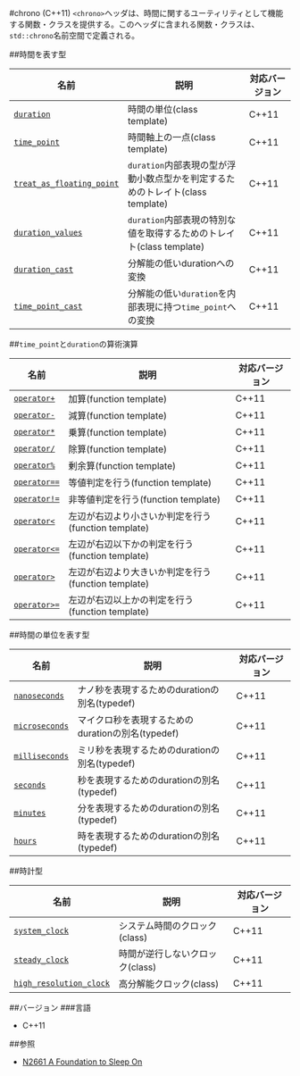 #chrono (C++11)
`<chrono>`ヘッダは、時間に関するユーティリティとして機能する関数・クラスを提供する。このヘッダに含まれる関数・クラスは、`std::chrono`名前空間で定義される。

##時間を表す型

| 名前 | 説明 | 対応バージョン |
|--------------------------------------------------|----------------------------|-------|
| [`duration`](./chrono/duration.md)               | 時間の単位(class template) | C++11 |
| [`time_point`](./chrono/time_point.md)           | 時間軸上の一点(class template) | C++11 |
| [`treat_as_floating_point`](./chrono/treat_as_floating_point.md) | `duration`内部表現の型が浮動小数点型かを判定するためのトレイト(class template) | C++11 |
| [`duration_values`](./chrono/duration_values.md) | `duration`内部表現の特別な値を取得するためのトレイト(class template) | C++11 |
| [`duration_cast`](./chrono/duration_cast.md)     | 分解能の低いdurationへの変換 | C++11 |
| [`time_point_cast`](./chrono/time_point_cast.md) | 分解能の低い`duration`を内部表現に持つ`time_point`への変換 | C++11 |


##`time_point`と`duration`の算術演算

| 名前 | 説明 | 対応バージョン |
|----------------------------------------------|----------------------------|-------|
| [`operator+`](./chrono/op_plus.md)           | 加算(function template) | C++11 |
| [`operator-`](./chrono/op_minus.md)          | 減算(function template) | C++11 |
| [`operator*`](./chrono/op_multiply.md)       | 乗算(function template) | C++11 |
| [`operator/`](./chrono/op_divide.md)         | 除算(function template) | C++11 |
| [`operator%`](./chrono/op_modulo.md)         | 剰余算(function template) | C++11 |
| [`operator==`](./chrono/op_equal.md)         | 等値判定を行う(function template) | C++11 |
| [`operator!=`](./chrono/op_not_equal.md)     | 非等値判定を行う(function template) | C++11 |
| [`operator<`](./chrono/op_less.md)           | 左辺が右辺より小さいか判定を行う(function template) | C++11 |
| [`operator<=`](./chrono/op_less_equal.md)    | 左辺が右辺以下かの判定を行う(function template) | C++11 |
| [`operator>`](./chrono/op_greater.md)        | 左辺が右辺より大きいか判定を行う(function template) | C++11 |
| [`operator>=`](./chrono/op_greater_equal.md) | 左辺が右辺以上かの判定を行う(function template) | C++11 |


##時間の単位を表す型

| 名前 | 説明 | 対応バージョン |
|--------------------------------------------------|----------------------------|-------|
| [`nanoseconds`](./chrono/nanoseconds.md)   | ナノ秒を表現するためのdurationの別名(typedef) | C++11 |
| [`microseconds`](./chrono/microseconds.md) | マイクロ秒を表現するためのdurationの別名(typedef) | C++11 |
| [`milliseconds`](./chrono/milliseconds.md) | ミリ秒を表現するためのdurationの別名(typedef) | C++11 |
| [`seconds`](./chrono/seconds.md)           | 秒を表現するためのdurationの別名(typedef) | C++11 |
| [`minutes`](./chrono/minutes.md)           | 分を表現するためのdurationの別名(typedef) | C++11 |
| [`hours`](./chrono/hours.md)               | 時を表現するためのdurationの別名(typedef) | C++11 |


##時計型

| 名前 | 説明 | 対応バージョン |
|--------------------------------------------------|----------------------------|-------|
| [`system_clock`](./chrono/system_clock.md)       | システム時間のクロック(class) | C++11 |
| [`steady_clock`](./chrono/steady_clock.md)       | 時間が逆行しないクロック(class) | C++11 |
| [`high_resolution_clock`](./chrono/high_resolution_clock.md) | 高分解能クロック(class) | C++11 |


##バージョン
###言語
- C++11

##参照
* [N2661 A Foundation to Sleep On](http://www.open-std.org/jtc1/sc22/wg21/docs/papers/2008/n2661.htm)

